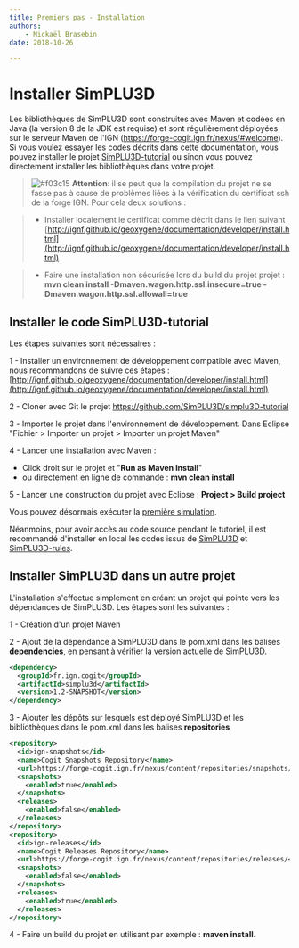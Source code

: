 ```yaml
---
title: Premiers pas - Installation
authors:
    - Mickaël Brasebin
date: 2018-10-26

---
```


# Installer SimPLU3D

Les bibliothèques de SimPLU3D sont construites avec Maven et codées en Java (la version 8 de la JDK est requise) et sont régulièrement déployées sur le serveur Maven de l'IGN (https://forge-cogit.ign.fr/nexus/#welcome). Si vous voulez essayer les codes décrits dans cette documentation, vous pouvez installer le projet [SimPLU3D-tutorial](https://github.com/SimPLU3D/simplu3D-tutorial) ou sinon vous pouvez directement installer les bibliothèques dans votre projet.

> ![#f03c15](https://placehold.it/15/f03c15/000000?text=+) **Attention**: il se peut que la compilation du projet ne se fasse pas à cause de problèmes liées à la vérification du certificat ssh de la forge IGN. Pour cela deux solutions :

> - Installer localement le certificat comme décrit dans le lien suivant [http://ignf.github.io/geoxygene/documentation/developer/install.html](http://ignf.github.io/geoxygene/documentation/developer/install.html)

> - Faire une installation non sécurisée lors du build du projet projet : **mvn clean install -Dmaven.wagon.http.ssl.insecure=true -Dmaven.wagon.http.ssl.allowall=true**

## Installer le code SimPLU3D-tutorial

Les étapes suivantes sont nécessaires :

1 - Installer un environnement de développement compatible avec Maven, nous recommandons de suivre ces étapes : [http://ignf.github.io/geoxygene/documentation/developer/install.html](http://ignf.github.io/geoxygene/documentation/developer/install.html)

2 - Cloner avec Git le projet https://github.com/SimPLU3D/simplu3D-tutorial

3 - Importer le projet dans l'environnement de développement. Dans Eclipse "Fichier > Importer un projet > Importer un projet Maven"

4 - Lancer une installation avec Maven :

- Click droit sur le projet et "**Run as Maven Install**"
- ou directement en ligne de commande : **mvn clean install**

5 - Lancer une construction du projet avec Eclipse : **Project > Build project**

Vous pouvez désormais exécuter la [première simulation](first_simulation.md).

Néanmoins, pour avoir accès au code source pendant le tutoriel, il est recommandé d'installer en local les codes issus de [SimPLU3D](https://github.com/SimPLU3D/simplu3D) et [SimPLU3D-rules](https://github.com/SimPLU3D/simplu3D-tutorial).

## Installer SimPLU3D dans un autre projet

L'installation s'effectue simplement en créant un projet qui pointe vers les dépendances de SimPLU3D. Les étapes sont les suivantes :

1 - Création d'un projet Maven

2 - Ajout de la dépendance à SimPLU3D dans le pom.xml dans les balises **dependencies**, en pensant à vérifier la version actuelle de SimPLU3D.
```XML
<dependency>
  <groupId>fr.ign.cogit</groupId>
  <artifactId>simplu3d</artifactId>
  <version>1.2-SNAPSHOT</version>
</dependency>
```
3 - Ajouter les dépôts sur lesquels est déployé SimPLU3D et les bibliothèques dans le pom.xml dans les balises **repositories**
```XML
<repository>
  <id>ign-snapshots</id>
  <name>Cogit Snapshots Repository</name>
  <url>https://forge-cogit.ign.fr/nexus/content/repositories/snapshots/</url>
  <snapshots>
    <enabled>true</enabled>
  </snapshots>
  <releases>
    <enabled>false</enabled>
  </releases>
</repository>
<repository>
  <id>ign-releases</id>
  <name>Cogit Releases Repository</name>
  <url>https://forge-cogit.ign.fr/nexus/content/repositories/releases/</url>
  <snapshots>
    <enabled>false</enabled>
  </snapshots>
  <releases>
    <enabled>true</enabled>
  </releases>
</repository>
```
4 - Faire un build du projet en utilisant par exemple : **maven install**.
